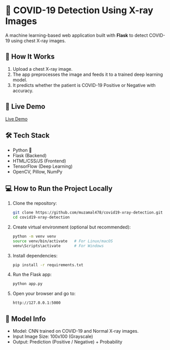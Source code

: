# 🦠 COVID-19 Detection Using X-ray Images

A machine learning-based web application built with **Flask** to detect COVID-19 using chest X-ray images.

## 📸 How It Works

1. Upload a chest X-ray image.
2. The app preprocesses the image and feeds it to a trained deep learning model.
3. It predicts whether the patient is COVID-19 Positive or Negative with accuracy.

## 🚀 Live Demo

[Live Demo](/static/images/covid19-xray-detection.png)

## 🛠️ Tech Stack

- Python 🐍
- Flask (Backend)
- HTML/CSS/JS (Frontend)
- TensorFlow (Deep Learning)
- OpenCV, Pillow, NumPy

## 💻 How to Run the Project Locally

1. Clone the repository:
   ```bash
   git clone https://github.com/muzamal478/covid19-xray-detection.git 
   cd covid19-xray-detection

2. Create virtual environment (optional but recommended):

   ```bash
   python -m venv venv
   source venv/bin/activate   # For Linux/macOS
   venv\Scripts\activate      # For Windows

3. Install dependencies:
   ```bash
   pip install -r requirements.txt

4. Run the Flask app:
    ```bash
   python app.py

5. Open your browser and go to:
    ```bash
    http://127.0.0.1:5000

## 🧠 Model Info

- Model: CNN trained on COVID-19 and Normal X-ray images.
- Input Image Size: 100x100 (Grayscale)
- Output: Prediction (Positive / Negative) + Probability
